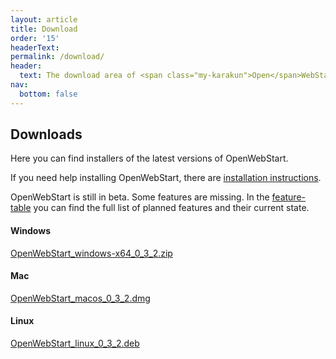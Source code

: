 ```yaml
---
layout: article
title: Download
order: '15'
headerText:
permalink: /download/
header:
  text: The download area of <span class="my-karakun">Open</span>WebStart
nav:
  bottom: false
---
```


## Downloads
Here you can find installers of the latest versions of <span class="text-highlight">Open<span>WebStart</span></span>.

If you need help installing <span class="text-highlight">Open<span>WebStart</span></span>, there are [installation instructions](/installation).


<span class="text-highlight">Open<span>WebStart</span></span> is still in beta.
Some features are missing.
In the [feature-table](/feature-table) you can find the full list of planned features and their current state.

#### Windows
[OpenWebStart_windows-x64_0_3_2.zip](https://github.com/karakun/OpenWebStart/releases/download/v0.3.2/OpenWebStart_windows-x64_0_3_2.zip)

#### Mac
[OpenWebStart_macos_0_3_2.dmg](https://github.com/karakun/OpenWebStart/releases/download/v0.3.2/OpenWebStart_macos_0_3_2.dmg)

#### Linux
[OpenWebStart_linux_0_3_2.deb](https://github.com/karakun/OpenWebStart/releases/download/v0.3.2/OpenWebStart_linux_0_3_2.deb)
